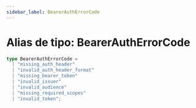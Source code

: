```yaml
---
sidebar_label: BearerAuthErrorCode
---
```


# Alias de tipo: BearerAuthErrorCode

```ts
type BearerAuthErrorCode = 
  | "missing_auth_header"
  | "invalid_auth_header_format"
  | "missing_bearer_token"
  | "invalid_issuer"
  | "invalid_audience"
  | "missing_required_scopes"
  | "invalid_token";
```
